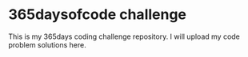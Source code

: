 # 365daysofcode challenge
This is my 365days coding challenge repository. I will upload my code problem solutions here.  
